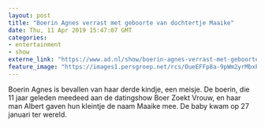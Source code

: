 ```yaml
---
layout: post
title: "Boerin Agnes verrast met geboorte van dochtertje Maaike"
date: Thu, 11 Apr 2019 15:47:07 GMT
categories: 
- entertainment 
- show 
externe_link: "https://www.ad.nl/show/boerin-agnes-verrast-met-geboorte-van-dochtertje-maaike~a8e34a82/"
feature_image: "https://images1.persgroep.net/rcs/OueEFFp8a-9pWm2yrMbxP-o9b9k/diocontent/145321801/_fitwidth/400/?appId=21791a8992982cd8da851550a453bd7f&quality=0.7"
---
```


Boerin Agnes is bevallen van haar derde kindje, een meisje. De boerin, die 11 jaar geleden meedeed aan de datingshow Boer Zoekt Vrouw, en haar man Albert gaven hun kleintje de naam Maaike mee. De baby kwam op 27 januari ter wereld.

